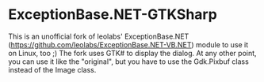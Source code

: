 ExceptionBase.NET-GTKSharp
========================

This is an unofficial fork of leolabs' ExceptionBase.NET (https://github.com/leolabs/ExceptionBase.NET-VB.NET) module to use it on Linux, too ;)
The fork uses GTK# to display the dialog. 
At any other point, you can use it like the "original", but you have to use the Gdk.Pixbuf class instead of the Image class.



